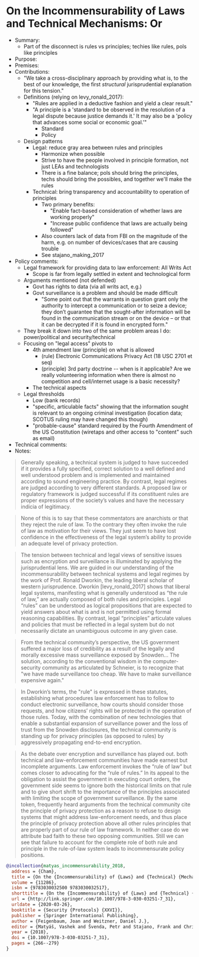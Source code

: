 # On the Incommensurability of Laws and Technical Mechanisms: Or

- Summary:
  - Part of the disconnect is rules vs principles; techies like rules, pols like principles
- Purpose:
- Premises:
- Contributions:
  - "We take a cross-disciplinary approach by providing what is, to the best of our knowledge, the first _structural_
      jurisprudential explanation for this tension."
  - Definitions (relying on levy_ronald_2017):
    - "Rules are applied in a deductive fashion and yield a clear result."
    - "A principle is a 'standard to be observed in the resolution of a legal dispute because justice demands it.' It
        may also be a 'policy that advances some social or economic goal.'"
      - Standard
      - Policy
  - Design patterns
    - Legal: reduce gray area between rules and principles
      - Harmonize when possible
      - Strive to have the people involved in principle formation, not just LEAs and technologists
      - There is a fine balance; pols should bring the principles, techs should bring the possibles, and together we'll
          make the rules
    - Technical: bring transparency and accountability to operation of principles
      - Two primary benefits:
        - "Enable fact-based consideration of whether laws are working properly"
        - "Increase public confidence that laws are actually being followed"
      - Also counters lack of data from FBI on the magnitude of the harm, e.g. on number of devices/cases that are
          causing trouble
      - See stajano_making_2017
- Policy comments:
  - Legal framework for providing data to law enforcement: All Writs Act
    - Scope is far from legally settled in extent and technological form
  - Arguments mentioned (not defended)
    - Govt has rights to data (via all writs act, e.g.)
    - Govt surveillance is a problem and should be made difficult
      - "Some point out that the warrants in question grant only the authority to intercept a communication or to seize
          a device; they don’t guarantee that the sought-after information will be found in the communication stream or
          on the device – or that it can be decrypted if it is found in encrypted form."
  - They break it down into two of the same problem areas I do: power/political and security/technical
  - Focusing on "legal access" pivots to
    - 4th amendment law (principle) on what is allowed
      - (rule) Electronic Communications Privacy Act (18 USC 2701 et seq)
      - (principle) 3rd party doctrine -- when is it applicable? Are we really volunteering information when there is
          almost no competition and cell/internet usage is a basic necessity?
    - The technical aspects
  - Legal thresholds
    - Low (bank records)
    - "specific, articulable facts" showing that the information sought is relevant to an ongoing criminal investigation
        (location data; SCOTUS ruling may have changed this though)
    - "probable-cause" standard required by the Fourth Amendment of the US Constitution (wiretaps and other access to
        "content" such as email)
- Technical comments:
- Notes:

>Generally speaking, a technical system is judged to have succeeded if it provides a fully specified, correct solution
to a well defined and well understood problem and is implemented and maintained according to sound engineering practice.
By contrast, legal regimes are judged according to very different standards. A proposed law or regulatory framework is
judged successful if its constituent rules are proper expressions of the society’s values and have the necessary indicia
of legitimacy.

>None of this is to say that these commentators are anarchists or that they reject the rule of law. To the contrary they
often invoke the rule of law as motivation for their views. They just seem to have lost confidence in the effectiveness
of the legal system’s ability to provide an adequate level of privacy protection.

>The tension between technical and legal views of sensitive issues such as encryption and surveillance is illuminated by
applying the jurisprudential lens. We are guided in our understanding of the incommensurability between technical
systems and legal regimes by the work of Prof. Ronald Dworkin, the leading liberal scholar of western jurisprudence.
Dworkin [levy_ronald_2017] shows that liberal legal systems, manifesting what is generally understood as “the rule of
law,” are actually composed of both rules and principles. Legal “rules” can be understood as logical propositions that
are expected to yield answers about what is and is not permitted using formal reasoning capabilities. By contrast, legal
“principles” articulate values and policies that must be reflected in a legal system but do not necessarily dictate an
unambiguous outcome in any given case.

>From the technical community’s perspective, the US government suffered a major loss of credibility as a result of the
legally and morally excessive mass surveillance exposed by Snowden... The solution, according to the conventional wisdom
in the computer-security community as articulated by Schneier, is to recognize that "we have made surveillance too
cheap. We have to make surveillance expensive again."

>In Dworkin’s terms, the "rule" is expressed in these statutes, establishing what procedures law enforcement has to
follow to conduct electronic surveillance, how courts should consider those requests, and how citizens’ rights will be
protected in the operation of those rules. Today, with the combination of new technologies that enable a substantial
expansion of surveillance power and the loss of trust from the Snowden disclosures, the technical community is standing
up for privacy principles (as opposed to rules) by aggressively propagating end-to-end encryption.

>As the debate over encryption and surveillance has played out. both technical and law-enforcement communities have made
earnest but incomplete arguments. Law enforcement invokes the “rule of law” but comes closer to advocating for the “rule
of rules.” In its appeal to the obligation to assist the government in executing court orders, the government side seems
to ignore both the historical limits on that rule and to give short shrift to the importance of the principles
associated with limiting the scope of government surveillance. By the same token, frequently heard arguments from the
technical community cite the principle of privacy protection as a reason to refuse to design systems that might address
law-enforcement needs, and thus place the principle of privacy protection above all other rules principles that are
properly part of our rule of law framework. In neither case do we attribute bad faith to these two opposing communities.
Still we can see that failure to account for the complete role of both rule and principle in the rule-of-law system
leads to incommensurate policy positions.

```bib
@incollection{matyas_incommensurability_2018,
  address = {Cham},
  title = {On the {Incommensurability} of {Laws} and {Technical} {Mechanisms}: {Or}, {What} {Cryptography} {Can}’t {Do}},
  volume = {11286},
  isbn = {9783030032500 9783030032517},
  shorttitle = {On the {Incommensurability} of {Laws} and {Technical} {Mechanisms}},
  url = {http://link.springer.com/10.1007/978-3-030-03251-7_31},
  urldate = {2020-03-26},
  booktitle = {Security {Protocols} {XXVI}},
  publisher = {Springer International Publishing},
  author = {Feigenbaum, Joan and Weitzner, Daniel J.},
  editor = {Matyáš, Vashek and Švenda, Petr and Stajano, Frank and Christianson, Bruce and Anderson, Jonathan},
  year = {2018},
  doi = {10.1007/978-3-030-03251-7_31},
  pages = {266--279}
}
```
